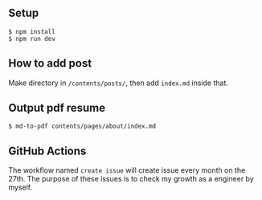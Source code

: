 ## Setup

```shell
$ npm install
$ npm run dev
```

## How to add post

Make directory in `/contents/posts/`, then add `index.md` inside that.

## Output pdf resume

```shell
$ md-to-pdf contents/pages/about/index.md
```

## GitHub Actions

The workflow named `create issue` will create issue every month on the 27th. The purpose of these issues is to check my growth as a engineer by myself.
